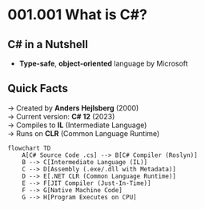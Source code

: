 ﻿# 001.001 What is C#?

## C# in a Nutshell

- **Type-safe**, **object-oriented** language by Microsoft

## Quick Facts
→ Created by **Anders Hejlsberg** (2000)  
→ Current version: **C# 12** (2023)  
→ Compiles to **IL** (Intermediate Language)  
→ Runs on **CLR** (Common Language Runtime)

```mermaid
flowchart TD
    A[C# Source Code .cs] --> B[C# Compiler (Roslyn)]
    B --> C[Intermediate Language (IL)]
    C --> D[Assembly (.exe/.dll with Metadata)]
    D --> E[.NET CLR (Common Language Runtime)]
    E --> F[JIT Compiler (Just-In-Time)]
    F --> G[Native Machine Code]
    G --> H[Program Executes on CPU]
```
